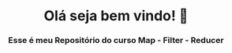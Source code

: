 <h1 align="center">Olá seja bem vindo! 👋</h1> 

<h3 align="center">Esse é meu Repositório do curso Map - Filter - Reducer</h3> 

